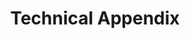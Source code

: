 ---
title: "Technical Appendix"
sub_title: "Look but Don’t Touch: Non-invasive Analytical Strategies for Archaeological Glass"
layout: page
order: 3000
---
